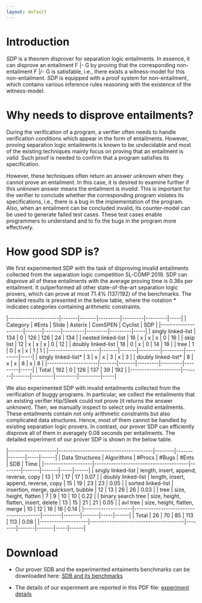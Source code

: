 ```yaml
---
layout: default
---
```


# Introduction

*SDP* is a theorem disprover for separation logic entailments. In
essence, it can disprove an entailment F |- G by proving that the
corresponding non-entailment F |/- G is satisfable, i.e., there exists a
witness-model for this non-entailment. *SDP* is equipped with a proof
system for non-entailment, which contains various inference rules
reasoning with the existence of the witness-model.

# Why needs to disprove entailments?

During the verification of a program, a verifier often needs to handle
verification conditions which appear in the form of entailments.
However, proving separation logic entailments is known to be undecidable
and most of the existing techniques mainly focus on proving that an
entailment is *valid*. Such proof is needed to confirm that a program
satisfies its specification.

However, these techniques often return an answer *unknown* when they
cannot prove an entailment. In this case, it is desired to examine
further if this *unknown* answer means the entailment is *invalid*. This
is important for the verifier to conclude whether the corresponding
program violates its specifications, i.e., there is a bug in the
implementation of the program. Also, when an entailment can be concluded
invalid, its counter-model can be used to generate failed test cases.
These test cases enable programmers to understand and to fix the bugs in
the program more effectively.

# How good SDP is?

We first experimented SDP with the task of disproving invalid
entailments collected from the separation logic competition
SL-COMP 2019. SDP can disprove all of these entailments with the average
proving time is 0.36s per entailment. It outperformed all other
state-of-the-art separation logic provers, which can prove at most
71.4\% (137/192) of the benchmarks. The detailed results is presented in
the below table, where the notation *\** indicates categories containing
arithmetic constraints.

|---------------------|-------|-------|---------|---------|---------|-----|
| Category            | #Ents | Slide | Asterix | ComSPEN | Cyclist | SDP |
|---------------------|-------|-------|---------|---------|---------|-----|
| singly linked-list  |   134 | 0     | 126     |     126 |      24 | 134 |
| nested linked-list  |    16 | x     | x       |       x |       0 |  16 |
| skip list           |    12 | x     | x       |       x |       0 |  12 |
| doubly linked-list  |    18 | 0     | x       |       0 |      14 |  18 |
| tree                |     1 | 0     | x       |       x |       1 |   1 |
|---------------------|-------|-------|---------|---------|---------|-----|
| singly linked-list* |     3 | x     | x       |       3 |       x |   3 |
| doubly linked-list* |     8 | x     | x       |       8 |       x |   8 |
|---------------------|-------|-------|---------|---------|---------|-----|
| Total               |   192 | 0     | 126     |     137 |      39 | 192 |
|---------------------|-------|-------|---------|---------|---------|-----|


We also experimented SDP with invalid entailments collected from the
verification of buggy programs. In particular, we collect the
entailments that an existing verifier Hip/Sleek could not prove (it
returns the answer *unknown*). Then, we manually inspect to select only
invalid entailments. These entailments contain not only arithmetic
constraints but also complicated data structures. Hence, most of them
cannot be handled by existing separation logic provers. In contrast, our
prover SDP can efficiently disprove all of them in averagely 0.08
seconds per entailments. The detailed experiment of our prover SDP is
shown in the below table.


|--------------------|---------------------------------------|--------|-------|-------|-----|------|
| Data Structures    | Algorithms                            | #Procs | #Bugs | #Ents | SDB | Time |
|--------------------|---------------------------------------|--------|-------|-------|-----|------|
| singly linked-list | length, insert, append, reverse, copy |     13 |    17 |    17 |  17 | 0.07 |
| doubly linked-list | length, insert, append, reverse, copy |     15 |    19 |    23 |  23 | 0.05 |
| sorted linked-list | insertion, merge, quicksort, bubble   |     12 |    13 |    26 |  26 | 0.03 |
| tree               | size, height, flatten                 |      7 |     9 |    10 |  10 | 0.22 |
| binary search tree | size, height, flatten, insert, delete |     13 |    15 |    21 |  21 | 0.05 |
| avl tree           | size, height, flatten, merge          |     10 |    12 |    16 |  16 | 0.14 |
|--------------------|---------------------------------------|--------|-------|-------|-----|------|
| Total              | 26                                    |     70 |    85 |   113 | 113 | 0.08 |
|--------------------|---------------------------------------|--------|-------|-------|-----|------|

# Download

- Our prover SDB and the experimented entaiments benchmarks can be
  downloaded here: [SDB and its benchmarks](https://www.dropbox.com/s/l8wkbkjwum4mix9/prover-benchmarks.zip)

- The details of our experiment are reported in this PDF file:
  [experiment details](https://www.dropbox.com/s/i2n1jgswu6o9h3f/FM19-experiment.pdf)
